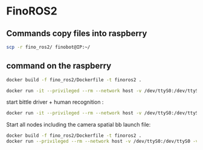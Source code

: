 # FinoROS2

## Commands copy files into raspberry

```bash
scp -r fino_ros2/ finobot@IP:~/
```

## command on the raspberry

```bash
docker build -f fino_ros2/Dockerfile -t finoros2 .
```

```bash
docker run -it --privileged --rm --network host -v /dev/ttyS0:/dev/ttyS0 finoros2
```

start bittle driver + human recognition :

```bash
docker run -it --privileged --rm --network host -v /dev/ttyS0:/dev/ttyS0 finoros2 /bin/bash -c "source install/setup.bash && ros2 launch fino_ros2 finobot_launch.py"
```

Start all nodes including the camera spatial bb launch file:

```bash
docker build -f fino_ros2/Dockerfile -t finoros2 .
docker run --privileged --rm --network host -v /dev/ttyS0:/dev/ttyS0 -v /dev/bus/usb:/dev/bus/usb finoros2 /bin/bash -c "source install/setup.bash && ros2 launch fino_ros2 finobot_launch.py"
```
